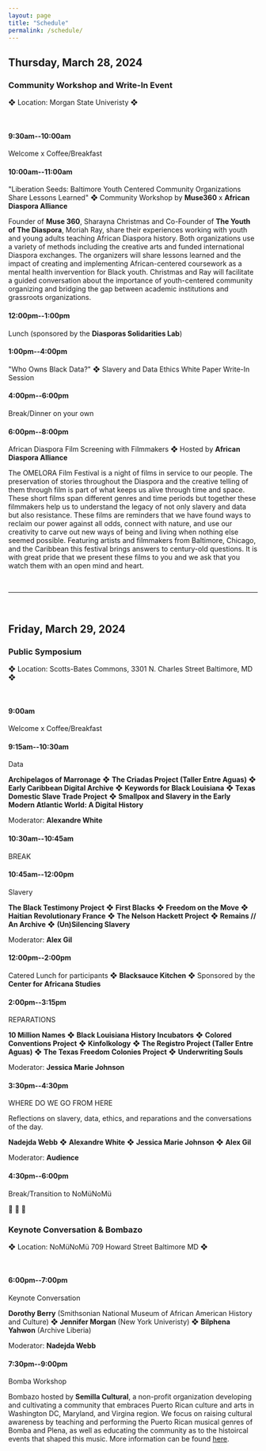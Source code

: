 ```yaml
---
layout: page
title: "Schedule"
permalink: /schedule/
---
```


## Thursday, March 28, 2024

<h3 class="day-section">Community Workshop and Write-In Event</h3>

❖ Location: Morgan State Univeristy ❖

<br>

#### 9:30am--10:00am

Welcome x Coffee/Breakfast

#### 10:00am--11:00am

"Liberation Seeds: Baltimore Youth Centered Community Organizations Share Lessons Learned" ❖ Community Workshop by **Muse360** x **African Diaspora Alliance**

Founder of **Muse 360**, Sharayna Christmas and Co-Founder of **The Youth of The Diaspora**, Moriah Ray, share their experiences working with youth and young adults teaching African Diaspora history. Both organizations use a variety of methods including the creative arts and funded international Diaspora exchanges. The organizers will share lessons learned and the impact of creating and implementing African-centered coursework as a mental health invervention for Black youth. Christmas and Ray will facilitate a guided conversation about the importance of youth-centered community organizing and bridging the gap between academic institutions and grassroots organizations.

#### 12:00pm--1:00pm

Lunch (sponsored by the **Diasporas Solidarities Lab**)

#### 1:00pm--4:00pm

"Who Owns Black Data?" ❖ Slavery and Data Ethics White Paper Write-In Session

#### 4:00pm--6:00pm

Break/Dinner on your own

#### 6:00pm--8:00pm

African Diaspora Film Screening with Filmmakers ❖ Hosted by **African Diaspora Alliance**

The OMELORA Film Festival is a night of films in service to our people. The preservation of stories throughout the Diaspora and the creative telling of them through film is part of what keeps us alive through time and space. These short films span different genres and time periods but together these filmmakers help us to understand the legacy of not only slavery and data but also resistance. These films are reminders that we have found ways to reclaim our power against all odds, connect with nature, and use our creativity to carve out new ways of being and living when nothing else seemed possible. Featuring artists and filmmakers from Baltimore, Chicago, and the Caribbean this festival brings answers to century-old questions. It is with great pride that we present these films to you and we ask that you watch them with an open mind and heart.

<br>

---

<br>

## Friday, March 29, 2024

<h3 class="day-section">Public Symposium</h3>

❖ Location: Scotts-Bates Commons, 3301 N. Charles Street Baltimore, MD ❖

<br>

#### 9:00am

Welcome x Coffee/Breakfast

#### 9:15am--10:30am

<p class="panel-name">Data</p>

**Archipelagos of Marronage**
❖ **The Criadas Project (Taller Entre Aguas)**
❖ **Early Caribbean Digital Archive**
❖ **Keywords for Black Louisiana**
❖ **Texas Domestic Slave Trade Project**
❖ **Smallpox and Slavery in the Early Modern Atlantic World: A Digital History**

Moderator: **Alexandre White**

#### 10:30am--10:45am

BREAK

#### 10:45am--12:00pm

<p class="panel-name">Slavery</p>

**The Black Testimony Project**
❖ **First Blacks**
❖ **Freedom on the Move**
❖ **Haitian Revolutionary France**
❖ **The Nelson Hackett Project**
❖ **Remains // An Archive**
❖ **(Un)Silencing Slavery**

Moderator: **Alex Gil**

#### 12:00pm--2:00pm

Catered Lunch for participants ❖ **Blacksauce Kitchen** ❖ Sponsored by the **Center for Africana Studies**

#### 2:00pm--3:15pm

<p class="panel-name">REPARATIONS</p>

**10 Million Names**
❖ **Black Louisiana History Incubators**
❖ **Colored Conventions Project**
❖ **Kinfolkology**
❖ **The Registro Project (Taller Entre Aguas)**
❖ **The Texas Freedom Colonies Project**
❖ **Underwriting Souls**

Moderator: **Jessica Marie Johnson**

#### 3:30pm--4:30pm

<p class="panel-name">WHERE DO WE GO FROM HERE</p>

Reflections on slavery, data, ethics, and reparations and the conversations of the day.

**Nadejda Webb**
❖ **Alexandre White**
❖ **Jessica Marie Johnson**
❖ **Alex Gil**

Moderator: **Audience**

#### 4:30pm--6:00pm

Break/Transition to NoMüNoMü

👣 👣 👣

<h3 class="day-section">Keynote Conversation & Bombazo</h3>

❖ Location: NoMüNoMü 709 Howard Street Baltimore MD ❖

<br>

#### 6:00pm--7:00pm

<p class="panel-name">Keynote Conversation</p>

**Dorothy Berry** (Smithsonian National Museum of African American History and Culture)
❖ **Jennifer Morgan** (New York Univeristy)
❖ **Bilphena Yahwon** (Archive Liberia)

Moderator: **Nadejda Webb**

#### 7:30pm--9:00pm

<p class="panel-name">Bomba Workshop</p>

Bombazo hosted by **Semilla Cultural**, a non-profit organization developing and cultivating a community that embraces Puerto Rican culture and arts in Washington DC, Maryland, and Virgina region. We focus on raising cultural awareness by teaching and performing the Puerto Rican musical genres of Bomba and Plena, as well as educating the community as to the histoircal events that shaped this music. More information can be found [here](https://semillacultural.org/#about-section).
